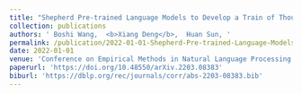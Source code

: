 ```yaml
---
title: "Shepherd Pre-trained Language Models to Develop a Train of Thought: An Iterative Prompting Approach"
collection: publications
authors: ' Boshi Wang,  <b>Xiang Deng</b>,  Huan Sun, '
permalink: /publication/2022-01-01-Shepherd-Pre-trained-Language-Models-to-Develop-a-Train-of-Thought-An-Iterative-Prompting-Approach
date: 2022-01-01
venue: 'Conference on Empirical Methods in Natural Language Processing (EMNLP)'
paperurl: 'https://doi.org/10.48550/arXiv.2203.08383'
biburl: 'https://dblp.org/rec/journals/corr/abs-2203-08383.bib'
---
```

